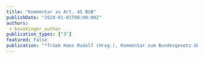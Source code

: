 ```yaml
---
title: "Kommentar zu Art. 45 BöB"
publishDate: "2020-01-01T00:00:00Z"
authors: 
 - knvokinger_author
publication_types: ["3"]
featured: False
publication: "*Trüeb Hans Rudolf (Hrsg.), Kommentar zum Bundesgesetz über das Beschaffungswesen, Zürich/Basel/Genf*"
---
```


